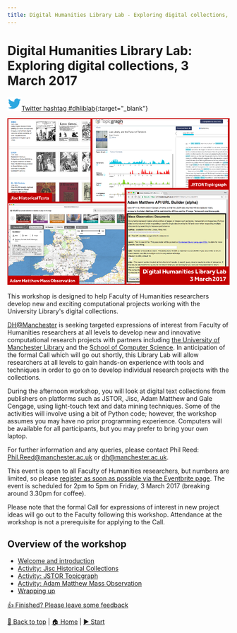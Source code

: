 ```yaml
---
title: Digital Humanities Library Lab - Exploring digital collections, 3 March 2017
---
```


# Digital Humanities Library Lab: Exploring digital collections, 3 March 2017

![Twitter icon](img/twitter-32.png)[Twitter hashtag #dhliblab](https://twitter.com/search?f=tweets&q=%23dhliblab){:target="_blank"}

![cover image](img/dhll1703-cover.png)

This workshop is designed to help Faculty of Humanities researchers develop new and exciting computational projects working with the University Library's digital collections. 

[DH@Manchester](http://www.digital-humanities.manchester.ac.uk/) is seeking targeted expressions of interest from Faculty of Humanities researchers at all levels to develop new and innovative computational research projects with partners including [the University of Manchester Library](http://www.library.manchester.ac.uk/) and the [School of Computer Science](http://www.cs.manchester.ac.uk/). In anticipation of the formal Call which will go out shortly, this Library Lab will allow researchers at all levels to gain hands-on experience with tools and techniques in order to go on to develop individual research projects with the collections. 

During the afternoon workshop, you will look at digital text collections from publishers on platforms such as JSTOR, Jisc, Adam Matthew and Gale Cengage, using light-touch text and data mining techniques. Some of the activities will involve using a bit of Python code; however, the workshop assumes you may have no prior programming experience.  Computers will be available for all participants, but you may prefer to bring your own laptop.

For further information and any queries, please contact Phil Reed: [Phil.Reed@manchester.ac.uk](mailto:Phil.Reed@manchester.ac.uk) or [dh@manchester.ac.uk](mailto:dh@manchester.ac.uk).

This event is open to all Faculty of Humanities researchers, but numbers are limited, so please [register as soon as possible via the Eventbrite page](https://www.eventbrite.co.uk/e/digital-humanities-library-lab-exploring-digital-collections-friday-3rd-march-2017-tickets-32115761106). The event is scheduled for 2pm to 5pm on Friday, 3 March 2017 (breaking around 3.30pm for coffee).

Please note that the formal Call for expressions of interest in new project ideas will go out to the Faculty following this workshop. Attendance at the workshop is not a prerequisite for applying to the Call.  

## Overview of the workshop
- [Welcome and introduction](welcome.html)
- [Activity: Jisc Historical Collections](jischc.html)
- [Activity: JSTOR Topicgraph](jstortg.html)
- [Activity: Adam Matthew Mass Observation](ammo.html)
- [Wrapping up](wrapping.html)

[:thumbsup: Finished? Please leave some feedback](https://goo.gl/forms/KmYw8TnrlVt0lw5i1)

[:arrow_up_small: Back to top](#digital-humanities-library-lab-exploring-digital-collections-3-march-2017) | [:house: Home](/) | [:arrow_forward: Start](welcome.html)
